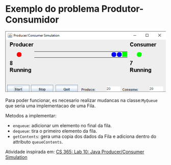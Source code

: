 # Exemplo do problema Produtor-Consumidor

![alt text](pc.png)

Para poder funcionar, es necesario realizar mudancas na classe:`MyQueue` que seria uma implementacao de uma Fila.

Metodos a implementar:
- `enqueue`: adicionar um elemento no final da fila.
- `dequeue`: tira o primeiro elemento da fila.
- `getContents`: gera uma copia dos dados da Fila e adiciona dentro do attributo `queueContents`. 


Atividade inspirada em: 
[CS 365: Lab 10: Java Producer/Consumer Simulation](https://ycpcs.github.io/cs365-spring2019/labs/lab10.html)



